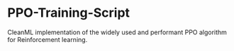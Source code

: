 # PPO-Training-Script
CleanML implementation of the widely used and performant PPO algorithm for Reinforcement learning.
